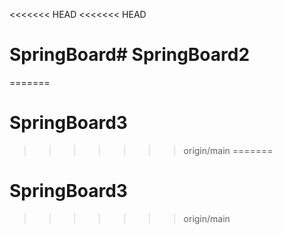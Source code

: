 <<<<<<< HEAD
<<<<<<< HEAD
# SpringBoard# SpringBoard2
=======
# SpringBoard3
>>>>>>> origin/main
=======
# SpringBoard3
>>>>>>> origin/main
